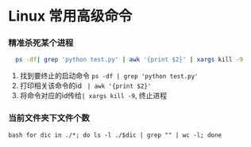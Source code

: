 # Linux 常用高级命令
### 精准杀死某个进程
```bash
  ps -df| grep 'python test.py' | awk '{print $2}' | xargs kill -9
```
1. 找到要终止的启动命令 ```ps -df | grep 'python test.py'```
2. 打印相关该命令的id ``` | awk '{print $2}'```
3. 将命令对应的id传给```| xargs kill -9```, 终止进程

### 当前文件夹下文件个数
```bash for dic in ./*; do ls -l ./$dic | grep "" | wc -l; done```
